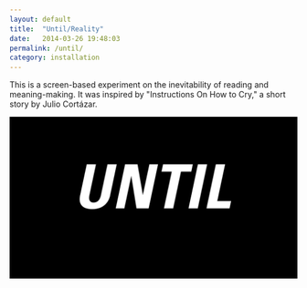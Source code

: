```yaml
---
layout: default
title:  "Until/Reality"
date:   2014-03-26 19:48:03
permalink: /until/
category: installation
---
```

<div class="page-content inset">
<div class="row">
	<div class="row">
            <div class="col-md-9">
                <p class="lead">This is a screen-based experiment on the inevitability of reading and meaning-making. It was inspired by "Instructions On How to Cry," a short story by Julio Cortázar.</p>
            </div>
        </div>
    <div class="col-md-12">
		<img class="img-responsive-pad" src="/imgs/until.gif">
	</div>

</div>
</div>
